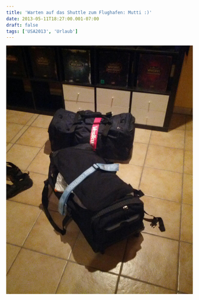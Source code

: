 ```yaml
---
title: 'Warten auf das Shuttle zum Flughafen: Mutti :)'
date: 2013-05-11T18:27:00.001-07:00
draft: false
tags: ['USA2013', 'Urlaub']
---
```


![](/urlaub11to15-images/13/1368321949436.jpg)